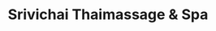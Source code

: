 ---
title: "Srivichai Thaimassage & Spa"
url: /salzhemmendorf/srivichai-thaimassage-und-spa/
shop: Massage
---